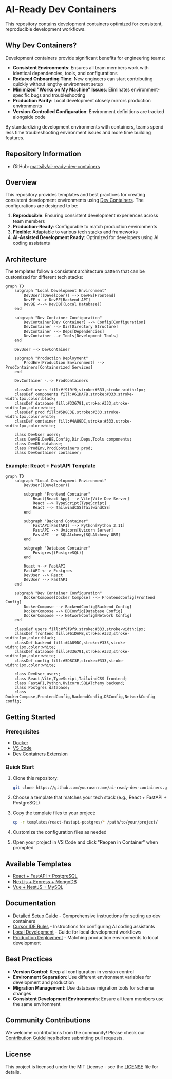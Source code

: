 # AI-Ready Dev Containers

This repository contains development containers optimized for consistent, reproducible development workflows.

## Why Dev Containers?

Development containers provide significant benefits for engineering teams:

- **Consistent Environments**: Ensures all team members work with identical dependencies, tools, and configurations
- **Reduced Onboarding Time**: New engineers can start contributing quickly without lengthy environment setup
- **Minimized "Works on My Machine" Issues**: Eliminates environment-specific bugs and troubleshooting
- **Production Parity**: Local development closely mirrors production environments
- **Version-Controlled Configuration**: Environment definitions are tracked alongside code

By standardizing development environments with containers, teams spend less time troubleshooting environment issues and more time building features.

## Repository Information

- GitHub: [mattsilv/ai-ready-dev-containers](https://github.com/mattsilv/ai-ready-dev-containers)

## Overview

This repository provides templates and best practices for creating consistent development environments using [Dev Containers](https://containers.dev/). The configurations are designed to be:

1. **Reproducible**: Ensuring consistent development experiences across team members
2. **Production-Ready**: Configurable to match production environments
3. **Flexible**: Adaptable to various tech stacks and frameworks
4. **AI-Assisted Development Ready**: Optimized for developers using AI coding assistants

## Architecture

The templates follow a consistent architecture pattern that can be customized for different tech stacks:

```mermaid
graph TD
    subgraph "Local Development Environment"
        DevUser((Developer)) --> DevFE[Frontend]
        DevFE <--> DevBE[Backend API]
        DevBE <--> DevDB[(Local Database)]
    end

    subgraph "Dev Container Configuration"
        DevContainer[Dev Container] --> Config[Configuration]
        DevContainer --> Dir[Directory Structure]
        DevContainer --> Deps[Dependencies]
        DevContainer --> Tools[Development Tools]
    end

    DevUser --> DevContainer

    subgraph "Production Deployment"
        ProdEnv[Production Environment] --> ProdContainers[Containerized Services]
    end

    DevContainer -.-> ProdContainers

    classDef users fill:#f9f9f9,stroke:#333,stroke-width:1px;
    classDef components fill:#61DAFB,stroke:#333,stroke-width:1px,color:black;
    classDef database fill:#336791,stroke:#333,stroke-width:1px,color:white;
    classDef prod fill:#5D8C3E,stroke:#333,stroke-width:1px,color:white;
    classDef container fill:#4A89DC,stroke:#333,stroke-width:1px,color:white;

    class DevUser users;
    class DevFE,DevBE,Config,Dir,Deps,Tools components;
    class DevDB database;
    class ProdEnv,ProdContainers prod;
    class DevContainer container;
```

### Example: React + FastAPI Template

```mermaid
graph TD
    subgraph "Local Development Environment"
        DevUser((Developer))

        subgraph "Frontend Container"
            React[React App] --> Vite[Vite Dev Server]
            React --> TypeScript[TypeScript]
            React --> TailwindCSS[TailwindCSS]
        end

        subgraph "Backend Container"
            FastAPI[FastAPI] --> Python[Python 3.11]
            FastAPI --> Uvicorn[Uvicorn Server]
            FastAPI --> SQLAlchemy[SQLAlchemy ORM]
        end

        subgraph "Database Container"
            Postgres[(PostgreSQL)]
        end

        React <--> FastAPI
        FastAPI <--> Postgres
        DevUser --> React
        DevUser --> FastAPI
    end

    subgraph "Dev Container Configuration"
        DockerCompose[Docker Compose] --> FrontendConfig[Frontend Config]
        DockerCompose --> BackendConfig[Backend Config]
        DockerCompose --> DBConfig[Database Config]
        DockerCompose --> NetworkConfig[Network Config]
    end

    classDef users fill:#f9f9f9,stroke:#333,stroke-width:1px;
    classDef frontend fill:#61DAFB,stroke:#333,stroke-width:1px,color:black;
    classDef backend fill:#4A89DC,stroke:#333,stroke-width:1px,color:white;
    classDef database fill:#336791,stroke:#333,stroke-width:1px,color:white;
    classDef config fill:#5D8C3E,stroke:#333,stroke-width:1px,color:white;

    class DevUser users;
    class React,Vite,TypeScript,TailwindCSS frontend;
    class FastAPI,Python,Uvicorn,SQLAlchemy backend;
    class Postgres database;
    class DockerCompose,FrontendConfig,BackendConfig,DBConfig,NetworkConfig config;
```

## Getting Started

### Prerequisites

- [Docker](https://www.docker.com/products/docker-desktop/)
- [VS Code](https://code.visualstudio.com/)
- [Dev Containers Extension](https://marketplace.visualstudio.com/items?itemName=ms-vscode-remote.remote-containers)

### Quick Start

1. Clone this repository:

   ```bash
   git clone https://github.com/yourusername/ai-ready-dev-containers.git
   ```

2. Choose a template that matches your tech stack (e.g., React + FastAPI + PostgreSQL)

3. Copy the template files to your project:

   ```bash
   cp -r templates/react-fastapi-postgres/* /path/to/your/project/
   ```

4. Customize the configuration files as needed

5. Open your project in VS Code and click "Reopen in Container" when prompted

## Available Templates

- [React + FastAPI + PostgreSQL](./templates/react-fastapi-postgres/README.md)
- [Next.js + Express + MongoDB](./templates/nextjs-express-mongodb/README.md)
- [Vue + NestJS + MySQL](./templates/vue-nestjs-mysql/README.md)

## Documentation

- [Detailed Setup Guide](./docs/DETAILED_SETUP.md) - Comprehensive instructions for setting up dev containers
- [Cursor IDE Rules](./docs/CURSOR_RULES.md) - Instructions for configuring AI coding assistants
- [Local Development](./docs/LOCAL_DEVELOPMENT.md) - Guide for local development workflows
- [Production Deployment](./docs/PRODUCTION_DEPLOYMENT.md) - Matching production environments to local development

## Best Practices

- **Version Control**: Keep all configuration in version control
- **Environment Separation**: Use different environment variables for development and production
- **Migration Management**: Use database migration tools for schema changes
- **Consistent Development Environments**: Ensure all team members use the same environment

## Community Contributions

We welcome contributions from the community! Please check our [Contribution Guidelines](./CONTRIBUTING.md) before submitting pull requests.

## License

This project is licensed under the MIT License - see the [LICENSE](./LICENSE) file for details.
